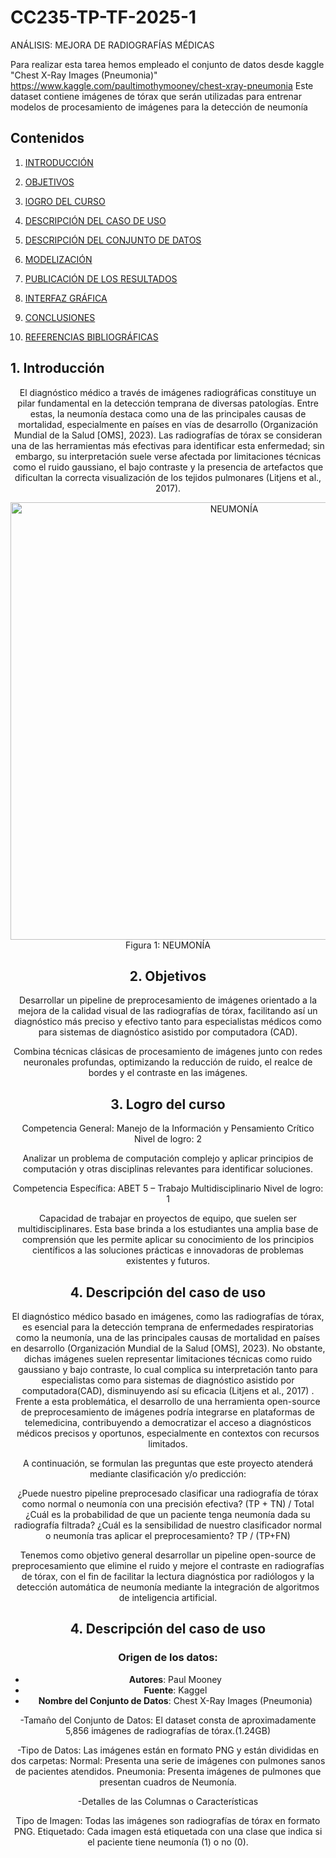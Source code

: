 # CC235-TP-TF-2025-1
ANÁLISIS: MEJORA DE RADIOGRAFÍAS MÉDICAS 

Para realizar esta tarea hemos empleado el conjunto de datos desde kaggle "Chest X-Ray Images (Pneumonia)" https://www.kaggle.com/paultimothymooney/chest-xray-pneumonia  Este dataset contiene imágenes de tórax que serán utilizadas para entrenar modelos de procesamiento de imágenes para la detección de neumonía

## Contenidos

1. [INTRODUCCIÓN](#data1)

2. [OBJETIVOS](#data2)

3. [lOGRO DEL CURSO](#data3)
        
4. [DESCRIPCIÓN DEL CASO DE USO](#data4)
    
5. [DESCRIPCIÓN DEL CONJUNTO DE DATOS](#data5)

6. [MODELIZACIÓN](#data6)

7. [PUBLICACIÓN DE LOS RESULTADOS](#data7)
   
8. [INTERFAZ GRÁFICA](#data8)
    
9. [CONCLUSIONES](#data9)

10. [REFERENCIAS BIBLIOGRÁFICAS](#data9)


## 1. Introducción <a name="data1"></a>

<center><p style="text-align: justify;">
  
El diagnóstico médico a través de imágenes radiográficas constituye un pilar fundamental en la detección temprana de diversas patologías. Entre estas, la neumonía destaca como una de las principales causas de mortalidad, especialmente en países en vías de desarrollo (Organización Mundial de la Salud [OMS], 2023). Las radiografías de tórax se consideran una de las herramientas más efectivas para identificar esta enfermedad; sin embargo, su interpretación suele verse afectada por limitaciones técnicas como el ruido gaussiano, el bajo contraste y la presencia de artefactos que dificultan la correcta visualización de los tejidos pulmonares (Litjens et al., 2017).

<img src="NEUMONIA.PNG" alt="NEUMONÍA" style="width: 700px;"/>
<center>Figura 1: NEUMONÍA</center>

<p></p>

## 2. Objetivos <a name="data2"></a>

Desarrollar un pipeline de preprocesamiento de imágenes orientado a la mejora de la calidad visual de las radiografías de tórax, facilitando así un diagnóstico más preciso y efectivo tanto para especialistas médicos como para sistemas de diagnóstico asistido por computadora (CAD).

Combina técnicas clásicas de procesamiento de imágenes junto con redes neuronales profundas, optimizando la reducción de ruido, el realce de bordes y el contraste en las imágenes.

## 3. Logro del curso <a name="data2"></a>

Competencia General: Manejo de la Información y Pensamiento Crítico
Nivel de logro: 2

Analizar un problema de computación complejo y aplicar principios de computación y otras disciplinas relevantes para identificar soluciones.

Competencia Específica: ABET 5 – Trabajo Multidisciplinario Nivel de logro: 1

Capacidad de trabajar en proyectos de equipo, que suelen ser multidisciplinares. Esta base brinda a los estudiantes una amplia base de comprensión que les permite aplicar su conocimiento de los principios científicos a las soluciones prácticas e innovadoras de problemas existentes y futuros.

## 4. Descripción del caso de uso <a name="data4"></a>

El diagnóstico médico basado en imágenes, como las radiografías de tórax, es esencial para la detección temprana de enfermedades respiratorias como la neumonía, una de las principales causas de mortalidad en países en desarrollo (Organización Mundial de la Salud [OMS], 2023). No obstante, dichas imágenes suelen representar limitaciones técnicas como ruido gaussiano y bajo contraste, lo cual complica su interpretación tanto para especialistas como para sistemas de diagnóstico asistido por computadora(CAD), disminuyendo así su eficacia (Litjens et al., 2017) . Frente a esta problemática, el desarrollo de una herramienta open-source de preprocesamiento de imágenes podría integrarse en plataformas de telemedicina, contribuyendo a democratizar el acceso a diagnósticos médicos precisos y oportunos, especialmente en contextos con recursos limitados.

A continuación, se formulan las preguntas que este proyecto atenderá mediante clasificación y/o predicción:

¿Puede nuestro pipeline preprocesado clasificar una radiografía de tórax como normal o neumonía con una precisión efectiva? (TP + TN) / Total
¿Cuál es la probabilidad de que un paciente tenga neumonía dada su radiografía filtrada?
¿Cuál es la sensibilidad de nuestro clasificador normal o neumonía tras aplicar el preprocesamiento? TP / (TP+FN)

Tenemos como objetivo general desarrollar un pipeline open-source de preprocesamiento que elimine el ruido y mejore el contraste en radiografías de tórax, con el fin de facilitar la lectura diagnóstica por radiólogos y la detección automática de neumonía mediante la integración de algoritmos de inteligencia artificial. 


## 4. Descripción del caso de uso <a name="data4"></a>

### Origen de los datos: 
- **Autores**: Paul Mooney
- **Fuente**: Kaggel
- **Nombre del Conjunto de Datos**: Chest X-Ray Images (Pneumonia)

-Tamaño del Conjunto de Datos: El dataset consta de aproximadamente 5,856 imágenes de radiografías de tórax.(1.24GB)

-Tipo de Datos: Las imágenes están en formato PNG y están divididas en dos carpetas: 
Normal: Presenta una serie de imágenes con pulmones sanos de pacientes atendidos.
Pneumonia: Presenta imágenes de pulmones que presentan cuadros de Neumonía.

-Detalles de las Columnas o Características

 Tipo de Imagen: Todas las imágenes son radiografías de tórax en formato PNG.
 Etiquetado: Cada imagen está etiquetada con una clase que indica si el paciente tiene neumonía (1) o no (0).

 





